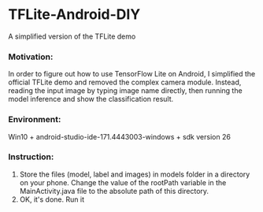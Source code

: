 # TFLite-Android-DIY
A simplified version of the TFLite demo


### Motivation:
In order to figure out how to use TensorFlow Lite on Android, 
I simplified the official TFLite demo and removed the complex camera module.
Instead, reading the input image by typing image name directly, 
then running the model inference and show the classification result.

### Environment:
Win10 + android-studio-ide-171.4443003-windows + sdk version 26

### Instruction:
1. Store the files (model, label and images) in models folder in a directory on your phone.
Change the value of the rootPath variable in the MainActivity.java file to the absolute path of this directory.
2. OK, it's done. Run it

